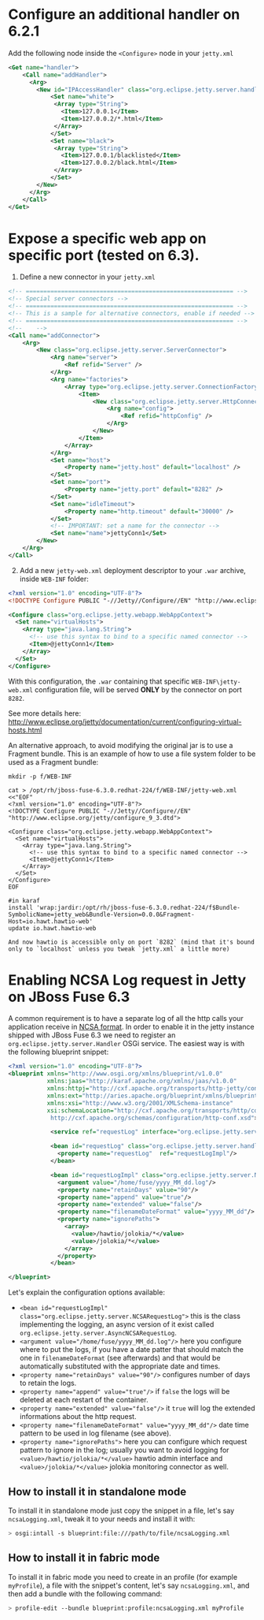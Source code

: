 # Configure an additional handler on 6.2.1

Add the following node inside the `<Configure>` node in your `jetty.xml`
```xml
<Get name="handler">
    <Call name="addHandler">
      <Arg>
        <New id="IPAccessHandler" class="org.eclipse.jetty.server.handler.IPAccessHandler">
            <Set name="white">
             <Array type="String">
               <Item>127.0.0.1</Item>
               <Item>127.0.0.2/*.html</Item>
             </Array>
            </Set> 
            <Set name="black">
             <Array type="String">
               <Item>127.0.0.1/blacklisted</Item>
               <Item>127.0.0.2/black.html</Item>
             </Array>
            </Set>
        </New>
      </Arg>
    </Call>
</Get>

```

# Expose a specific web app on specific port (tested on 6.3).

1. Define a new connector in your `jetty.xml`

```xml
<!-- =========================================================== -->
<!-- Special server connectors -->
<!-- =========================================================== -->
<!-- This is a sample for alternative connectors, enable if needed -->
<!-- =========================================================== -->
<!--    -->
<Call name="addConnector">
    <Arg>
        <New class="org.eclipse.jetty.server.ServerConnector">
            <Arg name="server">
                <Ref refid="Server" />
            </Arg>
            <Arg name="factories">
                <Array type="org.eclipse.jetty.server.ConnectionFactory">
                    <Item>
                        <New class="org.eclipse.jetty.server.HttpConnectionFactory">
                            <Arg name="config">
                                <Ref refid="httpConfig" />
                            </Arg>
                        </New>
                    </Item>
                </Array>
            </Arg>
            <Set name="host">
                <Property name="jetty.host" default="localhost" />
            </Set>
            <Set name="port">
                <Property name="jetty.port" default="8282" />
            </Set>
            <Set name="idleTimeout">
                <Property name="http.timeout" default="30000" />
            </Set>
            <!-- IMPORTANT: set a name for the connector -->
            <Set name="name">jettyConn1</Set>
        </New>
    </Arg>
</Call>
```

2. Add a new `jetty-web.xml` deployment descriptor to your `.war` archive, inside `WEB-INF` folder:

```xml
<?xml version="1.0" encoding="UTF-8"?>
<!DOCTYPE Configure PUBLIC "-//Jetty//Configure//EN" "http://www.eclipse.org/jetty/configure_9_3.dtd">

<Configure class="org.eclipse.jetty.webapp.WebAppContext">
  <Set name="virtualHosts">
    <Array type="java.lang.String">
      <!-- use this syntax to bind to a specific named connector -->
      <Item>@jettyConn1</Item>
    </Array>
  </Set>
</Configure>
```

With this configuration, the `.war` containing that specific `WEB-INF\jetty-web.xml` configuration file, will be served **ONLY** by the connector on port `8282`.

See more details here: http://www.eclipse.org/jetty/documentation/current/configuring-virtual-hosts.html

An alternative approach, to avoid modifying the original jar is to use a Fragment bundle.
This is an example of how to use a file system folder to be used as a Fragment bundle:

```
mkdir -p f/WEB-INF

cat > /opt/rh/jboss-fuse-6.3.0.redhat-224/f/WEB-INF/jetty-web.xml <<"EOF"
<?xml version="1.0" encoding="UTF-8"?>
<!DOCTYPE Configure PUBLIC "-//Jetty//Configure//EN" "http://www.eclipse.org/jetty/configure_9_3.dtd">

<Configure class="org.eclipse.jetty.webapp.WebAppContext">
  <Set name="virtualHosts">
    <Array type="java.lang.String">
      <!-- use this syntax to bind to a specific named connector -->
      <Item>@jettyConn1</Item>
    </Array>
  </Set>
</Configure>
EOF

#in karaf
install 'wrap:jardir:/opt/rh/jboss-fuse-6.3.0.redhat-224/f$Bundle-SymbolicName=jetty_web&Bundle-Version=0.0.0&Fragment-Host=io.hawt.hawtio-web'
update io.hawt.hawtio-web

And now hawtio is accessible only on port `8282` (mind that it's bound only to `localhost` unless you tweak `jetty.xml` a little more)

```

# Enabling NCSA Log request in Jetty on JBoss Fuse 6.3

A common requirement is to have a separate log of all the http calls your application receive in [NCSA format](https://en.wikipedia.org/wiki/Common_Log_Format). In order to enable it in the jetty instance shipped with JBoss Fuse 6.3 we need to register an `org.eclipse.jetty.server.Handler` OSGi service. The easiest way is with the following blueprint snippet:

```xml
<?xml version="1.0" encoding="UTF-8"?>
<blueprint xmlns="http://www.osgi.org/xmlns/blueprint/v1.0.0"
           xmlns:jaas="http://karaf.apache.org/xmlns/jaas/v1.0.0"
           xmlns:httpj="http://cxf.apache.org/transports/http-jetty/configuration"
           xmlns:ext="http://aries.apache.org/blueprint/xmlns/blueprint-ext/v1.0.0"
           xmlns:xsi="http://www.w3.org/2001/XMLSchema-instance"
           xsi:schemaLocation="http://cxf.apache.org/transports/http/configuration
            http://cxf.apache.org/schemas/configuration/http-conf.xsd">

            <service ref="requestLog" interface="org.eclipse.jetty.server.Handler"/>

            <bean id="requestLog" class="org.eclipse.jetty.server.handler.RequestLogHandler">
              <property name="requestLog"  ref="requestLogImpl"/>
            </bean>

            <bean id="requestLogImpl" class="org.eclipse.jetty.server.NCSARequestLog">
              <argument value="/home/fuse/yyyy_MM_dd.log"/>
              <property name="retainDays" value="90"/>
              <property name="append" value="true"/>
              <property name="extended" value="false"/>
              <property name="filenameDateFormat" value="yyyy_MM_dd"/>
              <property name="ignorePaths">
                <array>
                  <value>/hawtio/jolokia/*</value>
                  <value>/jolokia/*</value>
                </array>
              </property>
            </bean>

</blueprint>
```

Let's explain the configuration options available:
- `<bean id="requestLogImpl" class="org.eclipse.jetty.server.NCSARequestLog">` this is the class implementing the logging, an async version of it exist called `org.eclipse.jetty.server.AsyncNCSARequestLog`.
- `<argument value="/home/fuse/yyyy_MM_dd.log"/>` here you configure where to put the logs, if you have a date patter that should match the one in `filenameDateFormat` (see afterwards) and that would be automatically substituted with the appropriate date and times.
- `<property name="retainDays" value="90"/>` configures number of days to retain the logs.
- `<property name="append" value="true"/>` if `false` the logs will be deleted at each restart of the container.
- `<property name="extended" value="false"/>` it `true` will log the extended informations about the http request.
- `<property name="filenameDateFormat" value="yyyy_MM_dd"/>` date time pattern to be used in log filename (see above).
- `<property name="ignorePaths">` here you can configure which request pattern to ignore in the log; usually you want to avoid logging for `<value>/hawtio/jolokia/*</value>` hawtio admin interface  and `<value>/jolokia/*</value>` jolokia monitoring connector as well.

## How to install it in standalone mode
To install it in standalone mode just copy the snippet in a file, let's say `ncsaLogging.xml`, tweak it to your needs and install it with:
```bash
> osgi:intall -s blueprint:file:///path/to/file/ncsaLogging.xml
```

## How to install it in fabric mode
To install it in fabric mode you need to create in an profile (for example `myProfile`), a file with the snippet's content, let's say `ncsaLogging.xml`, and then add a bundle with the following command:
```bash
> profile-edit --bundle blueprint:profile:ncsaLogging.xml myProfile
```

